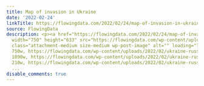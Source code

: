 ```yaml
---
title: Map of invasion in Ukraine
date: '2022-02-24'
linkTitle: https://flowingdata.com/2022/02/24/map-of-invasion-in-ukraine/
source: FlowingData
description: <p><a href="https://flowingdata.com/2022/02/24/map-of-invasion-in-ukraine/"><img
  width="750" height="633" src="https://flowingdata.com/wp-content/uploads/2022/02/ukraine-russia-750x633.png"
  class="attachment-medium size-medium wp-post-image" alt="" loading="lazy" srcset="https://flowingdata.com/wp-content/uploads/2022/02/ukraine-russia-750x633.png
  750w, https://flowingdata.com/wp-content/uploads/2022/02/ukraine-russia-1090x920.png
  1090w, https://flowingdata.com/wp-content/uploads/2022/02/ukraine-russia-210x177.png
  210w, https://flowingdata.com/wp-content/uploads/2022/02/ukraine-russia-768x648.
  ...
disable_comments: true
---
```

<p><a href="https://flowingdata.com/2022/02/24/map-of-invasion-in-ukraine/"><img width="750" height="633" src="https://flowingdata.com/wp-content/uploads/2022/02/ukraine-russia-750x633.png" class="attachment-medium size-medium wp-post-image" alt="" loading="lazy" srcset="https://flowingdata.com/wp-content/uploads/2022/02/ukraine-russia-750x633.png 750w, https://flowingdata.com/wp-content/uploads/2022/02/ukraine-russia-1090x920.png 1090w, https://flowingdata.com/wp-content/uploads/2022/02/ukraine-russia-210x177.png 210w, https://flowingdata.com/wp-content/uploads/2022/02/ukraine-russia-768x648. ...